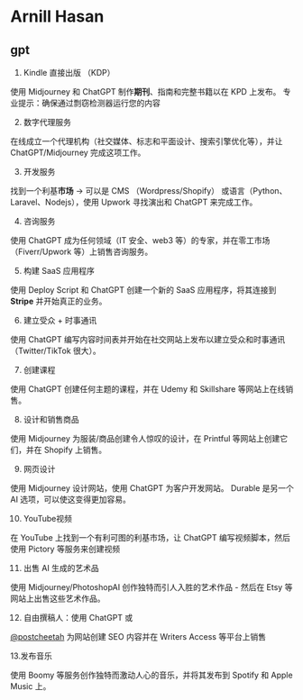 # Arnill Hasan

## gpt

1. Kindle 直接出版 （KDP）

使用 Midjourney 和 ChatGPT 制作**期刊**、指南和完整书籍以在 KPD 上发布。 专业提示：确保通过剽窃检测器运行您的内容

2. 数字代理服务

在线成立一个代理机构（社交媒体、标志和平面设计、搜索引擎优化等），并让 ChatGPT/Midjourney 完成这项工作。

3. 开发服务

找到一个利基**市场** -> 可以是 CMS （Wordpress/Shopify） 或语言（Python、Laravel、Nodejs），使用 Upwork 寻找演出和 ChatGPT 来完成工作。

4. 咨询服务

使用 ChatGPT 成为任何领域（IT 安全、web3 等）的专家，并在零工市场（Fiverr/Upwork 等）上销售咨询服务。

5. 构建 SaaS 应用程序

使用 Deploy Script 和 ChatGPT 创建一个新的 SaaS 应用程序，将其连接到 **Stripe** 并开始真正的业务。

6. 建立受众 + 时事通讯

使用 ChatGPT 编写内容时间表并开始在社交网站上发布以建立受众和时事通讯（Twitter/TikTok 很大）。

7. 创建课程

使用 ChatGPT 创建任何主题的课程，并在 Udemy 和 Skillshare 等网站上在线销售。

8. 设计和销售商品

使用 Midjourney 为服装/商品创建令人惊叹的设计，在 Printful 等网站上创建它们，并在 Shopify 上销售。

9. 网页设计

使用 Midjourney 设计网站，使用 ChatGPT 为客户开发网站。 Durable 是另一个 AI 选项，可以使这变得更加容易。

10. YouTube视频

在 YouTube 上找到一个有利可图的利基市场，让 ChatGPT 编写视频脚本，然后使用 Pictory 等服务来创建视频

11. 出售 AI 生成的艺术品

使用 Midjourney/PhotoshopAI 创作独特而引人入胜的艺术作品 - 然后在 Etsy 等网站上出售这些艺术作品。


12. 自由撰稿人：使用 ChatGPT 或

 [@postcheetah](https://twitter.com/PostCheetah)
为网站创建 SEO 内容并在 Writers Access 等平台上销售


13.发布音乐

使用 Boomy 等服务创作独特而激动人心的音乐，并将其发布到 Spotify 和 Apple Music 上。
